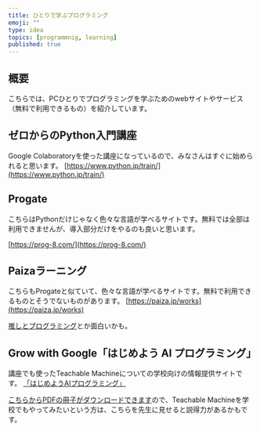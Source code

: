 ```yaml
---
title: ひとりで学ぶプログラミング
emoji: ""
type: idea
topics: [programmnig, learning]
published: true
---
```

## 概要
こちらでは、PCひとりでプログラミングを学ぶためのwebサイトやサービス（無料で利用できるもの）を紹介しています。

## ゼロからのPython入門講座
Google Colaboratoryを使った講座になっているので、みなさんはすぐに始められると思います。
[https://www.python.jp/train/](https://www.python.jp/train/)

## Progate
こちらはPythonだけじゃなく色々な言語が学べるサイトです。無料では全部は利用できませんが、導入部分だけをやるのも良いと思います。

[https://prog-8.com/](https://prog-8.com/)

## Paizaラーニング
こちらもProgateと似ていて、色々な言語が学べるサイトです。無料で利用できるものとそうでないものがあります。
[https://paiza.jp/works](https://paiza.jp/works)

[推しとプログラミング](https://paiza.jp/oshipro)とか面白いかも。

## Grow with Google「はじめよう AI プログラミング」
講座でも使ったTeachable Machineについての学校向けの情報提供サイトです。
[「はじめようAIプログラミング」](https://grow.google/intl/ALL_jp/education/#?modal_active=none&education_activeEl=ai-education-program)

[こちらからPDFの冊子がダウンロードできます](https://g.co/grow/ai-booklet-jp)ので、Teachable Machineを学校でもやってみたいという方は、こちらを先生に見せると説得力があるかもです。
